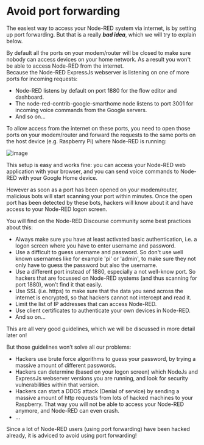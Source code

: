 # Avoid port forwarding

The easiest way to access your Node-RED system via internet, is by setting up port forwarding.  But that is a really ***bad idea***, which we will try to explain below.

By default all the ports on your modem/router will be closed to make sure nobody can access devices on your home network.  As a result you won't be able to access Node-RED from the internet.  
Because the Node-RED ExpressJs webserver is listening on one of more ports for incoming requests:
+ Node-RED listens by default on port 1880 for the flow editor and dashboard.
+ The node-red-contrib-google-smarthome node listens to port 3001 for incoming voice commands from the Google servers.
+ And so on...

To allow access from the internet on these ports, you need to open those ports on your modem/router and forward the requests to the same ports on the host device (e.g. Raspberry Pi) where Node-RED is running:

![image](https://github.com/bartbutenaers/Node-RED-security-basics/assets/14224149/2e85f777-7fed-4fd0-aa63-e5124d04993a)

This setup is easy and works fine: you can access your Node-RED web application with your browser, and you can send voice commands to Node-RED with your Google Home device.

However as soon as a port has been opened on your modem/router, malicious bots will start scanning your port within minutes.  Once the open port has been detected by these bots, hackers will know about it and have access to your Node-RED logon screen.

You will find on the Node-RED Discourse community some best practices about this:
+	Always make sure you have at least activated basic authentication, i.e. a logon screen where you have to enter username and password.
+	Use a difficult to guess username and password.  So don't use well known usernames like for example 'pi' or 'admin', to make sure they not only have to guess the password but also the username.
+	Use a different port instead of 1880, especially a not well-know port.  So hackers that are focussed on Node-RED systems (and thus scanning for port 1880), won’t find it that easily.
+	Use SSL (i.e. https) to make sure that the data you send across the internet is encrypted, so that hackers cannot not intercept and read it.
+	Limit the list of IP addresses that can access Node-RED.
+	Use client certificates to authenticate your own devices in Node-RED.
+ And so on…

This are all very good guidelines, which we will be discussed in more detail later on!  

But those guidelines won’t solve all our problems:
+	Hackers use brute force algorithms to guess your password, by trying a massive amount of different passwords.
+	Hackers can determine (based on your logon screen) which NodeJs and ExpressJs webserver versions you are running, and look for security vulnerabilities within that version.
+	Hackers can start a DDOS attack (Denial of service) by sending a massive amount of http requests from lots of hacked machines to your Raspberry.  That way you will not be able to access your Node-RED anymore, and Node-RED can even crash.
+	…

Since a lot of Node-RED users (using port forwarding) have been hacked already, it is adviced to avoid using port forwarding!
